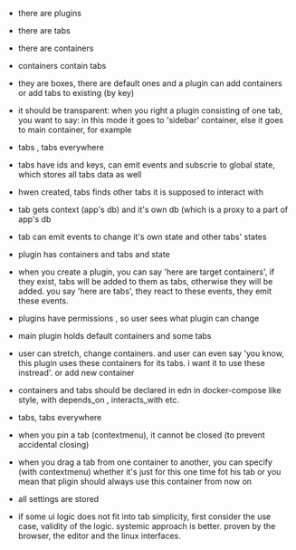 
* there are plugins
* there are tabs
* there are containers

* containers contain tabs
* they are boxes, there are default ones and a plugin can add containers or add tabs to existing (by key)
* it should be transparent: when you right a plugin consisting of one tab, you want to say: in this mode it goes to 'sidebar' container, else it goes to main container, for example

* tabs , tabs everywhere
* tabs have ids and keys, can emit events and subscrie to global state, which stores all tabs data as well
* hwen created, tabs finds other tabs it is supposed to interact with
* tab gets context (app's db) and it's own db (which is a proxy to a part of app's db
* tab can emit events to change it's own state and other tabs' states

* plugin has containers and tabs and state
* when you create  a plugin, you can say 'here are target containers', if they exist, tabs will be added to them as tabs,
otherwise they will be added. you say 'here are tabs', they react to these events, they emit these events.
* plugins have permissions , so user sees what plugin can change

* main plugin holds default containers and some tabs

* user can stretch, change containers. and user can even say  'you know, this plugin uses these containers for its tabs. i want it to use these instread'. or add new container

* containers and tabs should be declared in edn in docker-compose like style, with depends_on , interacts_with etc.

* tabs, tabs everywhere

* when you pin a tab (contextmenu), it cannot be closed (to prevent accidental closing)
* when you drag a tab from one container to another, you can specify (with contextmenu) whether it's just for this one time fot his tab or you mean that pligin should always use this container from now on

* all settings are stored


* if some ui logic does not fit into tab simplicity, first consider the use case, validity of the logic. systemic approach is better. proven by the browser, the editor and the linux interfaces.

